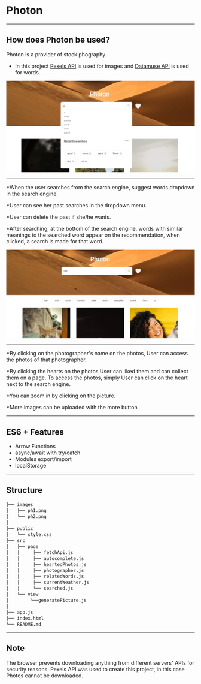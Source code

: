 # Photon

---

## How does Photon be used?

 Photon is a provider of stock phography.

* In this project [Pexels API](https://www.pexels.com/api/) is used for images and [Datamuse API](https://www.datamuse.com/api/) is used for words.

![Page view](./images/ph1.png)

---

*When the user searches from the search engine, suggest words dropdown in the search engine.

*User can see her past searches in the dropdown menu.

*User can delete the past if she/he wants.

*After searching, at the bottom of the search engine, words with similar meanings to the searched word appear on the recommendation, when clicked, a search is made for that word.

![Page view](./images/ph2.png)

---

*By clicking on the photographer's name on the photos, User can access the photos of that photographer.

*By clicking the hearts on the photos User can liked them and can collect them on a page. To access the photos, simply User can click on the heart next to the search engine.

*You can zoom in by clicking on the picture.

*More images can be uploaded with the more button

---

## ES6 + Features

* Arrow Functions
* async/await with try/catch
* Modules export/import
* localStorage

---

## Structure

```
├── images
│   ├── ph1.png
│   └── ph2.png
│
├── public
│   └── style.css
├── src
│   ├── page 
│   │     ├── fetchApi.js
│   │     ├── autocomplete.js
│   │     ├── heartedPhotos.js
│   │     ├── photographer.js
│   │     ├── relatedWords.js
│   │     ├── currentWeather.js
│   │     └── searched.js
│   └── view
│        └──generatePicture.js
│  
├── app.js
├── index.html
└── README.md

```

---

## Note

 The browser prevents downloading anything from different servers' APIs for security reasons. Pexels API was used to create this project, in this case Photos cannot be downloaded.
